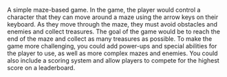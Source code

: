 A simple maze-based game. In the game, the player would control a character that they can move around a maze using the arrow keys on their keyboard. As they move through the maze, they must avoid obstacles and enemies and collect treasures. The goal of the game would be to reach the end of the maze and collect as many treasures as possible. To make the game more challenging, you could add power-ups and special abilities for the player to use, as well as more complex mazes and enemies. You could also include a scoring system and allow players to compete for the highest score on a leaderboard.
